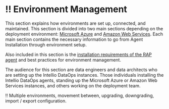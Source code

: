 # !! Environment Management

This section explains how environments are set up, connected, and maintained. This section is divided into two main sections depending on the deployment environment: [Microsoft Azure](deployment-to-microsoft-azure/) and [Amazon Web Services](deployment-to-amazon-web-services/). Each main section contains the necessary information to go from Agent Installation through environment setup.

Also included in this section is the [installation requirements of the RAP agent](installing-a-new-rap-agent/) and best practices for environment management.

The audience for this section are data engineers and data architects who are setting up the Intellio DataOps instances. Those individuals installing the Intellio DataOps agents, standing up the Microsoft Azure or Amazon Web Services instances, and others working on the deployment team.

!! Multiple environments, movement between, upgrading, downgrading, import / export configuration.

















